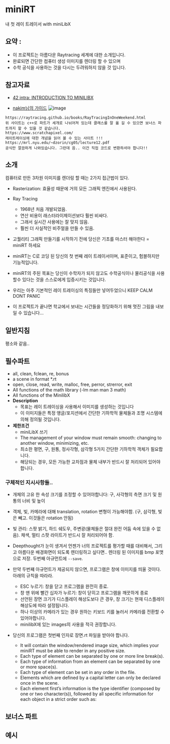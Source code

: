 # miniRT
내 첫 레이 트레이서 with miniLibX

## 요약 :
- 이 프로젝트는 아름다운 Raytracing 세계에 대한 소개입니다.
- 완료되면 간단한 컴퓨터 생성 이미지를 렌더링 할 수 있으며
- 수학 공식을 사용하는 것을 다시는 두려워하지 않을 것 입니다.

## 참고자료
* [42 intra:  INTRODUCTION TO MINILIBX](https://elearning.intra.42.fr/notions/minilibx/subnotions/mlx-introduction/videos/introduction-to-minilibx)

* [nakim님의 가이드](https://42born2code.slack.com/archives/CU6MTFBNH/p1589845185409100)
![image](https://user-images.githubusercontent.com/53321189/82555785-671ab700-9ba3-11ea-9343-5dbc9a074f50.png)

~~~
https://raytracing.github.io/books/RayTracingInOneWeekend.html
위 사이트는 c++로 파트가 세개로 나뉘어져 있는데 클래스를 잘 옮 길 수 있으면 보너스 파트까지 할 수 있을 것 같습니다.
https://www.scratchapixel.com/
레이트레이싱에 대한 개념을 읽어 볼 수 있는 사이트 !!!
https://mrl.nyu.edu/~dzorin/cg05/lecture12.pdf
공식만 깔끔하게 나와있습니다. 그런데 음.. 이건 직접 코드로 변환하셔야 합니다!!
~~~



## 소개
컴퓨터로 만든 3차원 이미지를 렌더링 할 때는 2가지 접근법이 있다.
- Rasterization: 효율성 때문에 거의 모든 그래픽 엔진에서 사용된다.
- Ray Tracing
  - 1968년 처음 개발되었음.
  - 연산 비용이 래스터라이제이션보다 훨씬 비싸다.
  - 그래서 실시간 사용에는 잘 맞지 않음.
  - 훨씬 더 사실적인 비주얼을 만들 수 있음.
  
- 고퀄리티 그래픽 만들기를 시작하기 전에 당신은 기초를 마스터 해야한다 = miniRT 하세요
- miniRT는 C로 코딩 된 당신의 첫 번째 레이 트레이서이며, 표준이고, 험블하지만 기능적입니다.
- miniRT의 주된 목표는 당신이 수학자가 되지 않고도 수학공식이나 물리공식을 사용할수 있다는 것을 스스로에게 입증시키는 것입니다.
- 우리는 아주 기본적인 레이 트레이싱의 특징들만 넣어두었으니 KEEP CALM DONT PANIC
- 이 프로젝트가 끝나면 학교에서 보내는 시간들을 정당화하기 위해 멋진 그림을 내보일 수 있습니다...
  
## 일반지침
평소와 같음..

## 필수파트
- all, clean, fclean, re, bonus
- a scene in format *.rt
- open, close, read, write, malloc, free, perror, strerror, exit
- All functions of the math library (-lm man man 3 math)
- All functions of the MinilibX
- **Description**
  - 목표는 레이 트레이싱을 사용해서 이미지를 생성하는 것입니다
  - 이 이미지들은 특정 앵글/포지션에서 간단한 기하학적 물체들과 조명 시스템에 의해 정의될 것입니다. 
- **제한조건**  
  - miniLibX 쓰기
  - The management of your window must remain smooth: changing to another window, minimizing, etc.
  - 최소한 평면, 구, 원통, 정사각형, 삼각형 5가지 간단한 기하학적 객체가 필요합니다.
  - 해당되는 경우, 모든 가능한 교차점과 물체 내부가 반드시 잘 처리되어 있어야 합니다.
### 구체적인 지시사항들..

- 개체의 고유 한 속성 크기를 조정할 수 있어야합니다: 구, 사각형의 측면 크기 및 원통의 너비 및 높이
- 객체, 빛, 카메라에 대해 translation, rotation 변형이 가능해야함. (구, 삼각형, 빛은 빼고. 이것들은 rotation 안됨)
- 빛 관리: 스팟 밝기, 하드 쉐도우, 주변광(물체들은 절대 완전 어둠 속에 있을 수 없음). 채색, 멀티 스팟 라이트가 반드시 잘 처리되어야 함.
- Deepthought가 눈이 생겨서 언젠가 너의 프로젝트를 평가할 때를 대비해서, 그리고 아름다운 배경화면이 되도록 렌더링하고 싶다면.. 렌더링 된 이미지를 bmp 포맷으로 저장. 두번째 아규먼트에 `--save`.

- 만약 두번쨰 아규먼트가 제공되지 않으면, 프로그램은 창에 이미지를 띄울 것이다. 아래의 규칙을 따라라.
  - ESC 누르기: 창을 닫고 프로그램을 완전히 종료.
  - 창 맨 위에 빨간 십자가 누르기: 창이 닫히고 프로그램을 깨끗하게 종료
  - 선언된 장면 크기가 디스플레이 해상도보다 큰 경우, 창 크기는 현재 디스플레이 해상도에 따라 설정됩니다.
  - 하나 이상의 카메라가 있는 경우 원하는 키보드 키를 눌러서 카메라를 전환할 수 있어야합니다.
  - minilibX에 있는 images의 사용을 적극 권장합니다.
  
- 당신의 프로그램은 첫번째 인자로 장면.rt 파일을 받아야 합니다.
  -  It will contain the window/rendered image size, which implies your miniRT must be able to render in any positive size.
  - Each type of element can be separated by one or more line break(s).
  - Each type of information from an element can be separated by one or more space(s).
  - Each type of element can be set in any order in the file.
  - Elements which are defined by a capital letter can only be declared once in the scene.
  - Each element first’s information is the type identifier (composed by one or two character(s)), followed by all specific information for each object in a strict order such as:

    
## 보너스 파트

## 예시
